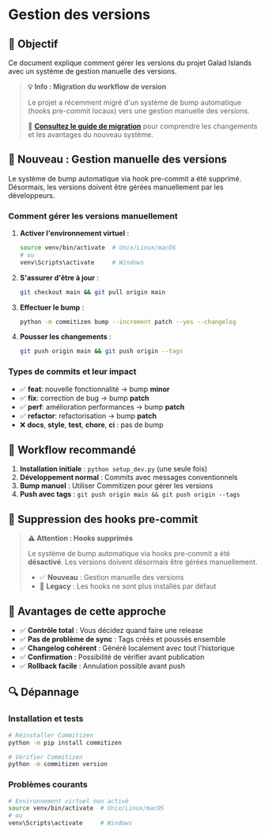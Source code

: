 # Gestion des versions

## 🎯 Objectif

Ce document explique comment gérer les versions du projet Galad Islands avec un système de gestion manuelle des versions.

> **💡 Info : Migration du workflow de version**
>
> Le projet a récemment migré d'un système de bump automatique (hooks pre-commit locaux) vers une gestion manuelle des versions.
>
> 📖 **[Consultez le guide de migration](workflow-migration.md)** pour comprendre les changements et les avantages du nouveau système.

## 🚀 Nouveau : Gestion manuelle des versions

Le système de bump automatique via hook pre-commit a été supprimé. Désormais, les versions doivent être gérées manuellement par les développeurs.

### Comment gérer les versions manuellement

1. **Activer l'environnement virtuel** :

   ```bash
   source venv/bin/activate  # Unix/Linux/macOS
   # ou
   venv\Scripts\activate     # Windows
   ```

2. **S'assurer d'être à jour** :

   ```bash
   git checkout main && git pull origin main
   ```

3. **Effectuer le bump** :

   ```bash
   python -m commitizen bump --increment patch --yes --changelog
   ```

4. **Pousser les changements** :

   ```bash
   git push origin main && git push origin --tags
   ```

### Types de commits et leur impact

- ✅ **feat**: nouvelle fonctionnalité → bump **minor**
- ✅ **fix**: correction de bug → bump **patch**
- ✅ **perf**: amélioration performances → bump **patch**
- ✅ **refactor**: refactorisation → bump **patch**
- ❌ **docs**, **style**, **test**, **chore**, **ci** : pas de bump

## 🔄 Workflow recommandé

1. **Installation initiale** : `python setup_dev.py` (une seule fois)
2. **Développement normal** : Commits avec messages conventionnels
3. **Bump manuel** : Utiliser Commitizen pour gérer les versions
4. **Push avec tags** : `git push origin main && git push origin --tags`

## 🚫 Suppression des hooks pre-commit

> **⚠️ Attention : Hooks supprimés**
>
> Le système de bump automatique via hooks pre-commit a été **désactivé**. Les versions doivent désormais être gérées manuellement.
>
> - ✅ **Nouveau** : Gestion manuelle des versions
> - 🔄 **Legacy** : Les hooks ne sont plus installés par défaut
>

## 🎯 Avantages de cette approche

- ✅ **Contrôle total** : Vous décidez quand faire une release
- ✅ **Pas de problème de sync** : Tags créés et poussés ensemble
- ✅ **Changelog cohérent** : Généré localement avec tout l'historique
- ✅ **Confirmation** : Possibilité de vérifier avant publication
- ✅ **Rollback facile** : Annulation possible avant push

## 🔍 Dépannage

### Installation et tests

```bash
# Réinstaller Commitizen
python -m pip install commitizen

# Vérifier Commitizen
python -m commitizen version
```

### Problèmes courants

```bash
# Environnement virtuel non activé
source venv/bin/activate  # Unix/Linux/macOS
# ou
venv\Scripts\activate     # Windows
```

